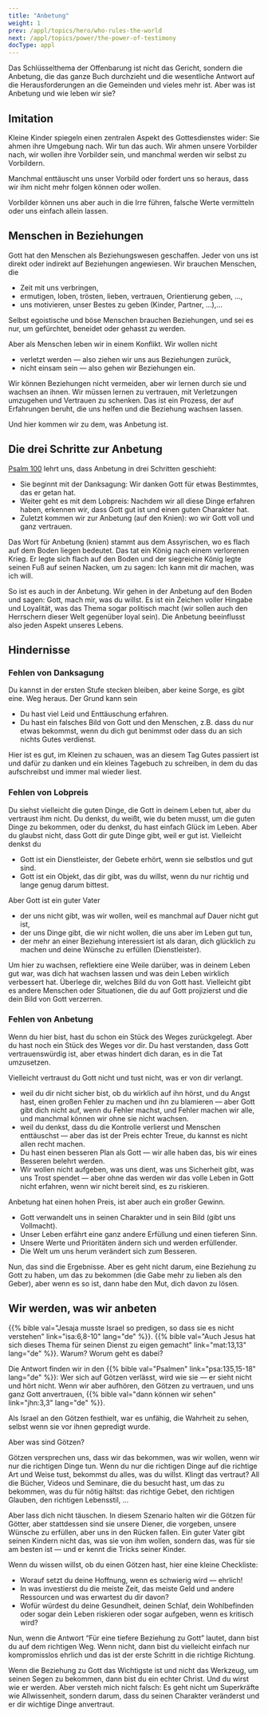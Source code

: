 ```yaml
---
title: "Anbetung"
weight: 1
prev: /appl/topics/hero/who-rules-the-world
next: /appl/topics/power/the-power-of-testimony
docType: appl
---
```


Das Schlüsselthema der Offenbarung ist nicht das Gericht, sondern die Anbetung, die das ganze Buch durchzieht und die wesentliche Antwort auf die Herausforderungen an die Gemeinden und vieles mehr ist. Aber was ist Anbetung und wie leben wir sie?

## Imitation

<a name="01cb"></a>
Kleine Kinder spiegeln einen zentralen Aspekt des Gottesdienstes wider: Sie ahmen ihre Umgebung nach. Wir tun das auch. Wir ahmen unsere Vorbilder nach, wir wollen ihre Vorbilder sein, und manchmal werden wir selbst zu Vorbildern.

Manchmal enttäuscht uns unser Vorbild oder fordert uns so heraus, dass wir ihm nicht mehr folgen können oder wollen.

Vorbilder können uns aber auch in die Irre führen, falsche Werte vermitteln oder uns einfach allein lassen.

## Menschen in Beziehungen

<a name="9262"></a>
Gott hat den Menschen als Beziehungswesen geschaffen. Jeder von uns ist direkt oder indirekt auf Beziehungen angewiesen. Wir brauchen Menschen, die

- Zeit mit uns verbringen,
- ermutigen, loben, trösten, lieben, vertrauen, Orientierung geben, …,
- uns motivieren, unser Bestes zu geben (Kinder, Partner, …),…

Selbst egoistische und böse Menschen brauchen Beziehungen, und sei es nur, um gefürchtet, beneidet oder gehasst zu werden.

Aber als Menschen leben wir in einem Konflikt. Wir wollen nicht

- verletzt werden — also ziehen wir uns aus Beziehungen zurück,
- nicht einsam sein — also gehen wir Beziehungen ein.

Wir können Beziehungen nicht vermeiden, aber wir lernen durch sie und wachsen an ihnen. Wir müssen lernen zu vertrauen, mit Verletzungen umzugehen und Vertrauen zu schenken. Das ist ein Prozess, der auf Erfahrungen beruht, die uns helfen und die Beziehung wachsen lassen.

Und hier kommen wir zu dem, was Anbetung ist.

## Die drei Schritte zur Anbetung

<a name="9047"></a>
[Psalm 100](https://biblehub.com/interlinear/psalms/100-4.htm) lehrt uns, dass Anbetung in drei Schritten geschieht:

- Sie beginnt mit der Danksagung: Wir danken Gott für etwas Bestimmtes, das er getan hat.
- Weiter geht es mit dem Lobpreis: Nachdem wir all diese Dinge erfahren haben, erkennen wir, dass Gott gut ist und einen guten Charakter hat.
- Zuletzt kommen wir zur Anbetung (auf den Knien): wo wir Gott voll und ganz vertrauen.

Das Wort für Anbetung (knien) stammt aus dem Assyrischen, wo es flach auf dem Boden liegen bedeutet. Das tat ein König nach einem verlorenen Krieg. Er legte sich flach auf den Boden und der siegreiche König legte seinen Fuß auf seinen Nacken, um zu sagen: Ich kann mit dir machen, was ich will.

So ist es auch in der Anbetung. Wir gehen in der Anbetung auf den Boden und sagen: Gott, mach mir, was du willst. Es ist ein Zeichen voller Hingabe und Loyalität, was das Thema sogar politisch macht (wir sollen auch den Herrschern dieser Welt gegenüber loyal sein). Die Anbetung beeinflusst also jeden Aspekt unseres Lebens.

## Hindernisse

<a name="0a4e"></a>

### Fehlen von Danksagung

<a name="ba7e"></a>
Du kannst in der ersten Stufe stecken bleiben, aber keine Sorge, es gibt eine. Weg heraus. Der Grund kann sein

- Du hast viel Leid und Enttäuschung erfahren.
- Du hast ein falsches Bild von Gott und den Menschen, z.B. dass du nur etwas bekommst, wenn du dich gut benimmst oder dass du an sich nichts Gutes verdienst.

Hier ist es gut, im Kleinen zu schauen, was an diesem Tag Gutes passiert ist und dafür zu danken und ein kleines Tagebuch zu schreiben, in dem du das aufschreibst und immer mal wieder liest.

### Fehlen von Lobpreis

<a name="2354"></a>
Du siehst vielleicht die guten Dinge, die Gott in deinem Leben tut, aber du vertraust ihm nicht. Du denkst, du weißt, wie du beten musst, um die guten Dinge zu bekommen, oder du denkst, du hast einfach Glück im Leben. Aber du glaubst nicht, dass Gott dir gute Dinge gibt, weil er gut ist. Vielleicht denkst du

- Gott ist ein Dienstleister, der Gebete erhört, wenn sie selbstlos und gut sind.
- Gott ist ein Objekt, das dir gibt, was du willst, wenn du nur richtig und lange genug darum bittest.

Aber Gott ist ein guter Vater

- der uns nicht gibt, was wir wollen, weil es manchmal auf Dauer nicht gut ist,
- der uns Dinge gibt, die wir nicht wollen, die uns aber im Leben gut tun,
- der mehr an einer Beziehung interessiert ist als daran, dich glücklich zu machen und deine Wünsche zu erfüllen (Dienstleister).

Um hier zu wachsen, reflektiere eine Weile darüber, was in deinem Leben gut war, was dich hat wachsen lassen und was dein Leben wirklich verbessert hat. Überlege dir, welches Bild du von Gott hast. Vielleicht gibt es andere Menschen oder Situationen, die du auf Gott projizierst und die dein Bild von Gott verzerren.

### Fehlen von Anbetung

<a name="6a9a"></a>
Wenn du hier bist, hast du schon ein Stück des Weges zurückgelegt. Aber du hast noch ein Stück des Weges vor dir. Du hast verstanden, dass Gott vertrauenswürdig ist, aber etwas hindert dich daran, es in die Tat umzusetzen.

Vielleicht vertraust du Gott nicht und tust nicht, was er von dir verlangt.

- weil du dir nicht sicher bist, ob du wirklich auf ihn hörst, und du Angst hast, einen großen Fehler zu machen und ihn zu blamieren — aber Gott gibt dich nicht auf, wenn du Fehler machst, und Fehler machen wir alle, und manchmal können wir ohne sie nicht wachsen.
- weil du denkst, dass du die Kontrolle verlierst und Menschen enttäuschst — aber das ist der Preis echter Treue, du kannst es nicht allen recht machen.
- Du hast einen besseren Plan als Gott — wir alle haben das, bis wir eines Besseren belehrt werden.
- Wir wollen nicht aufgeben, was uns dient, was uns Sicherheit gibt, was uns Trost spendet — aber ohne das werden wir das volle Leben in Gott nicht erfahren, wenn wir nicht bereit sind, es zu riskieren.

Anbetung hat einen hohen Preis, ist aber auch ein großer Gewinn.

- Gott verwandelt uns in seinen Charakter und in sein Bild (gibt uns Vollmacht).
- Unser Leben erfährt eine ganz andere Erfüllung und einen tieferen Sinn.
- Unsere Werte und Prioritäten ändern sich und werden erfüllender.
- Die Welt um uns herum verändert sich zum Besseren.

Nun, das sind die Ergebnisse. Aber es geht nicht darum, eine Beziehung zu Gott zu haben, um das zu bekommen (die Gabe mehr zu lieben als den Geber), aber wenn es so ist, dann habe den Mut, dich davon zu lösen.

## Wir werden, was wir anbeten

<a name="6523"></a>
{{% bible val="Jesaja musste Israel so predigen, so dass sie es nicht verstehen" link="isa:6,8-10" lang="de" %}}. {{% bible val="Auch Jesus hat sich dieses Thema für seinen Dienst zu eigen gemacht" link="mat:13,13" lang="de" %}}. Warum? Worum geht es dabei?

Die Antwort finden wir in den {{% bible val="Psalmen" link="psa:135,15-18" lang="de" %}}: Wer sich auf Götzen verlässt, wird wie sie — er sieht nicht und hört nicht. Wenn wir aber aufhören, den Götzen zu vertrauen, und uns ganz Gott anvertrauen, {{% bible val="dann können wir sehen" link="jhn:3,3" lang="de" %}}.

Als Israel an den Götzen festhielt, war es unfähig, die Wahrheit zu sehen, selbst wenn sie vor ihnen gepredigt wurde.

Aber was sind Götzen?

Götzen versprechen uns, dass wir das bekommen, was wir wollen, wenn wir nur die richtigen Dinge tun. Wenn du nur die richtigen Dinge auf die richtige Art und Weise tust, bekommst du alles, was du willst. Klingt das vertraut? All die Bücher, Videos und Seminare, die du besucht hast, um das zu bekommen, was du für nötig hältst: das richtige Gebet, den richtigen Glauben, den richtigen Lebensstil, …

Aber lass dich nicht täuschen. In diesem Szenario halten wir die Götzen für Götter, aber stattdessen sind sie unsere Diener, die vorgeben, unsere Wünsche zu erfüllen, aber uns in den Rücken fallen. Ein guter Vater gibt seinen Kindern nicht das, was sie von ihm wollen, sondern das, was für sie am besten ist — und er kennt die Tricks seiner Kinder.

Wenn du wissen willst, ob du einen Götzen hast, hier eine kleine Checkliste:

- Worauf setzt du deine Hoffnung, wenn es schwierig wird — ehrlich!
- In was investierst du die meiste Zeit, das meiste Geld und andere Ressourcen und was erwartest du dir davon?
- Wofür würdest du deine Gesundheit, deinen Schlaf, dein Wohlbefinden oder sogar dein Leben riskieren oder sogar aufgeben, wenn es kritisch wird?

Nun, wenn die Antwort “Für eine tiefere Beziehung zu Gott” lautet, dann bist du auf dem richtigen Weg. Wenn nicht, dann bist du vielleicht einfach nur kompromisslos ehrlich und das ist der erste Schritt in die richtige Richtung.

Wenn die Beziehung zu Gott das Wichtigste ist und nicht das Werkzeug, um seinen Segen zu bekommen, dann bist du ein echter Christ. Und du wirst wie er werden. Aber versteh mich nicht falsch: Es geht nicht um Superkräfte wie Allwissenheit, sondern darum, dass du seinen Charakter veränderst und er dir wichtige Dinge anvertraut.

